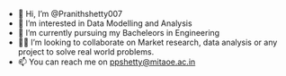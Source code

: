 - 👋 Hi, I’m @Pranithshetty007
- 👀 I’m interested in Data Modelling and Analysis
- 🌱 I’m currently pursuing my Bacheleors in Engineering
- 🧑‍💻 I’m looking to collaborate on Market research, data analysis or any project to solve real world problems.
- 📫 You can reach me on ppshetty@mitaoe.ac.in

<!---
Pranithshetty007/Pranithshetty007 is a ✨ special ✨ repository because its `README.md` (this file) appears on your GitHub profile.
You can click the Preview link to take a look at your changes.
--->
